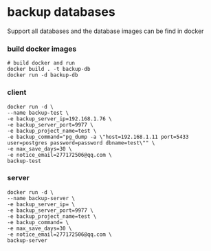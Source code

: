 # backup databases
  Support all databases and the database images can be find in docker
  ### build docker images

  ```
  # build docker and run
  docker build . -t backup-db
  docker run -d backup-db
  ```
  ### client
  ```
  docker run -d \
  --name backup-test \
  -e backup_server_ip=192.168.1.76 \
  -e backup_server_port=9977 \
  -e backup_project_name=test \
  -e backup_command="pg_dump -a \"host=192.168.1.11 port=5433 user=postgres password=password dbname=test\"" \
  -e max_save_days=30 \
  -e notice_email=277172506@qq.com \
  backup-test
  ```
  
  ### server
  ```
  docker run -d \
  --name backup-server \
  -e backup_server_ip= \
  -e backup_server_port=9977 \
  -e backup_project_name=test \
  -e backup_command= \
  -e max_save_days=30 \
  -e notice_email=277172506@qq.com \
  backup-server
  ```